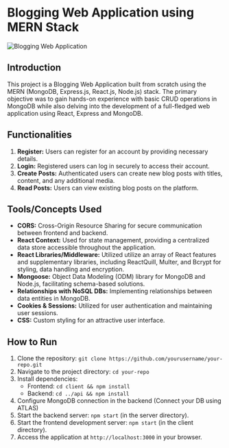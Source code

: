 # Blogging Web Application using MERN Stack

![Blogging Web Application](https://yourimageurlhere.com)

## Introduction
This project is a Blogging Web Application built from scratch using the MERN (MongoDB, Express.js, React.js, Node.js) stack. The primary objective was to gain hands-on experience with basic CRUD operations in MongoDB while also delving into the development of a full-fledged web application using React, Express and MongoDB.

## Functionalities
1. **Register:** Users can register for an account by providing necessary details.
2. **Login:** Registered users can log in securely to access their account.
3. **Create Posts:** Authenticated users can create new blog posts with titles, content, and any additional media.
4. **Read Posts:** Users can view existing blog posts on the platform.

## Tools/Concepts Used
- **CORS:** Cross-Origin Resource Sharing for secure communication between frontend and backend.
- **React Context:** Used for state management, providing a centralized data store accessible throughout the application.
- **React Libraries/Middleware:** Utilized utilize an array of React features and supplementary libraries, including ReactQuill, Multer, and Bcrypt for styling, data handling and encryption.
- **Mongoose:** Object Data Modeling (ODM) library for MongoDB and Node.js, facilitating schema-based solutions.
- **Relationships with NoSQL DBs:** Implementing relationships between data entities in MongoDB.
- **Cookies & Sessions:** Utilized for user authentication and maintaining user sessions.
- **CSS:** Custom styling for an attractive user interface.

## How to Run
1. Clone the repository: `git clone https://github.com/yourusername/your-repo.git`
2. Navigate to the project directory: `cd your-repo`
3. Install dependencies:
   - Frontend: `cd client && npm install`
   - Backend: `cd ../api && npm install`
4. Configure MongoDB connection in the backend (Connect your DB using ATLAS)
5. Start the backend server: `npm start` (in the server directory).
6. Start the frontend development server: `npm start` (in the client directory).
7. Access the application at `http://localhost:3000` in your browser.






